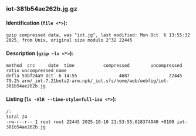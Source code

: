 ### iot-381b54ae262b.jg.gz
#### Identification (`file <*>`):
```
gzip compressed data, was "iot.jg", last modified: Mon Oct  6 13:55:32 2025, from Unix, original size modulo 2^32 22445
```
#### Description (`gzip -lv <*>`):
```
method  crc     date  time           compressed        uncompressed  ratio uncompressed_name
defla 53bf24a9 Oct  6 14:55                4687               22445  79.2% arm/_iot-7.21beta2-arm.npk/_iot.sfs/home/web/webfig/iot-381b54ae262b.jg
```
#### Listing (`ls -AlR --time-style=full-iso <*>`):
```
/:
total 24
-rw-r--r-- 1 root root 22445 2025-10-10 21:53:55.618374040 +0100 iot-381b54ae262b.jg
```

